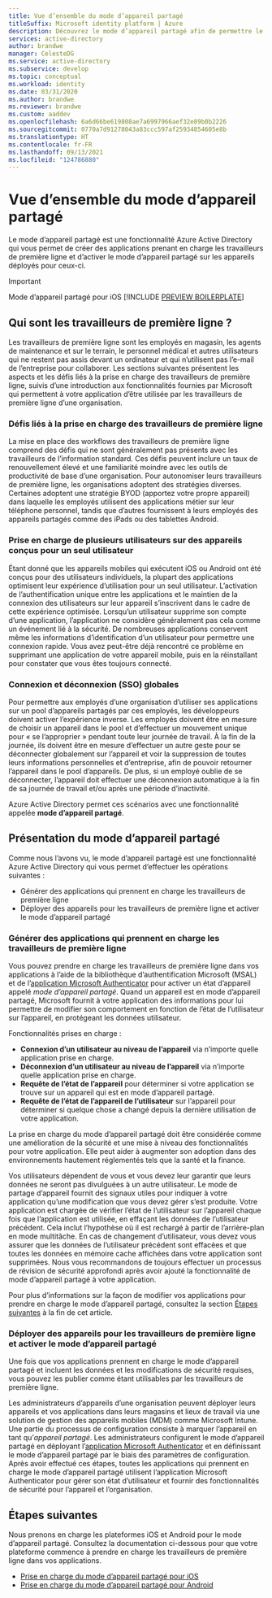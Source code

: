 ```yaml
---
title: Vue d’ensemble du mode d’appareil partagé
titleSuffix: Microsoft identity platform | Azure
description: Découvrez le mode d’appareil partagé afin de permettre le partage d’appareil pour vos travailleurs de première ligne.
services: active-directory
author: brandwe
manager: CelesteDG
ms.service: active-directory
ms.subservice: develop
ms.topic: conceptual
ms.workload: identity
ms.date: 03/31/2020
ms.author: brandwe
ms.reviewer: brandwe
ms.custom: aaddev
ms.openlocfilehash: 6a6d66be619808ae7a6997966aef32e89b0b2226
ms.sourcegitcommit: 0770a7d91278043a83ccc597af25934854605e8b
ms.translationtype: HT
ms.contentlocale: fr-FR
ms.lasthandoff: 09/13/2021
ms.locfileid: "124786880"
---
```

# <a name="overview-of-shared-device-mode"></a>Vue d’ensemble du mode d’appareil partagé

Le mode d’appareil partagé est une fonctionnalité Azure Active Directory qui vous permet de créer des applications prenant en charge les travailleurs de première ligne et d’activer le mode d’appareil partagé sur les appareils déployés pour ceux-ci.

>[!IMPORTANT]
> Mode d’appareil partagé pour iOS [!INCLUDE [PREVIEW BOILERPLATE](../../../includes/active-directory-develop-preview.md)]

## <a name="what-are-frontline-workers"></a>Qui sont les travailleurs de première ligne ?

Les travailleurs de première ligne sont les employés en magasin, les agents de maintenance et sur le terrain, le personnel médical et autres utilisateurs qui ne restent pas assis devant un ordinateur et qui n’utilisent pas l’e-mail de l’entreprise pour collaborer. Les sections suivantes présentent les aspects et les défis liés à la prise en charge des travailleurs de première ligne, suivis d’une introduction aux fonctionnalités fournies par Microsoft qui permettent à votre application d’être utilisée par les travailleurs de première ligne d’une organisation.

### <a name="challenges-of-supporting-frontline-workers"></a>Défis liés à la prise en charge des travailleurs de première ligne

La mise en place des workflows des travailleurs de première ligne comprend des défis qui ne sont généralement pas présents avec les travailleurs de l’information standard. Ces défis peuvent inclure un taux de renouvellement élevé et une familiarité moindre avec les outils de productivité de base d’une organisation. Pour autonomiser leurs travailleurs de première ligne, les organisations adoptent des stratégies diverses. Certaines adoptent une stratégie BYOD (apportez votre propre appareil) dans laquelle les employés utilisent des applications métier sur leur téléphone personnel, tandis que d’autres fournissent à leurs employés des appareils partagés comme des iPads ou des tablettes Android.

### <a name="supporting-multiple-users-on-devices-designed-for-one-user"></a>Prise en charge de plusieurs utilisateurs sur des appareils conçus pour un seul utilisateur

Étant donné que les appareils mobiles qui exécutent iOS ou Android ont été conçus pour des utilisateurs individuels, la plupart des applications optimisent leur expérience d’utilisation pour un seul utilisateur. L’activation de l’authentification unique entre les applications et le maintien de la connexion des utilisateurs sur leur appareil s’inscrivent dans le cadre de cette expérience optimisée. Lorsqu’un utilisateur supprime son compte d’une application, l’application ne considère généralement pas cela comme un événement lié à la sécurité. De nombreuses applications conservent même les informations d’identification d’un utilisateur pour permettre une connexion rapide. Vous avez peut-être déjà rencontré ce problème en supprimant une application de votre appareil mobile, puis en la réinstallant pour constater que vous êtes toujours connecté.

### <a name="global-sign-in-and-sign-out-sso"></a>Connexion et déconnexion (SSO) globales

Pour permettre aux employés d’une organisation d’utiliser ses applications sur un pool d’appareils partagés par ces employés, les développeurs doivent activer l’expérience inverse. Les employés doivent être en mesure de choisir un appareil dans le pool et d’effectuer un mouvement unique pour « se l’approprier » pendant toute leur journée de travail. À la fin de la journée, ils doivent être en mesure d’effectuer un autre geste pour se déconnecter globalement sur l’appareil et voir la suppression de toutes leurs informations personnelles et d’entreprise, afin de pouvoir retourner l’appareil dans le pool d’appareils. De plus, si un employé oublie de se déconnecter, l’appareil doit effectuer une déconnexion automatique à la fin de sa journée de travail et/ou après une période d’inactivité.

Azure Active Directory permet ces scénarios avec une fonctionnalité appelée **mode d’appareil partagé**.

## <a name="introducing-shared-device-mode"></a>Présentation du mode d’appareil partagé

Comme nous l’avons vu, le mode d’appareil partagé est une fonctionnalité Azure Active Directory qui vous permet d’effectuer les opérations suivantes :

* Générer des applications qui prennent en charge les travailleurs de première ligne
* Déployer des appareils pour les travailleurs de première ligne et activer le mode d’appareil partagé

### <a name="build-applications-that-support-frontline-workers"></a>Générer des applications qui prennent en charge les travailleurs de première ligne

Vous pouvez prendre en charge les travailleurs de première ligne dans vos applications à l’aide de la bibliothèque d’authentification Microsoft (MSAL) et de l’[application Microsoft Authenticator](https://support.microsoft.com/account-billing/how-to-use-the-microsoft-authenticator-app-9783c865-0308-42fb-a519-8cf666fe0acc) pour activer un état d’appareil appelé *mode d’appareil partagé*. Quand un appareil est en mode d’appareil partagé, Microsoft fournit à votre application des informations pour lui permettre de modifier son comportement en fonction de l’état de l’utilisateur sur l’appareil, en protégeant les données utilisateur.

Fonctionnalités prises en charge :

* **Connexion d’un utilisateur au niveau de l’appareil** via n’importe quelle application prise en charge.
* **Déconnexion d’un utilisateur au niveau de l’appareil** via n’importe quelle application prise en charge.
* **Requête de l’état de l’appareil** pour déterminer si votre application se trouve sur un appareil qui est en mode d’appareil partagé.
* **Requête de l’état de l’appareil de l’utilisateur** sur l’appareil pour déterminer si quelque chose a changé depuis la dernière utilisation de votre application.

La prise en charge du mode d’appareil partagé doit être considérée comme une amélioration de la sécurité et une mise à niveau des fonctionnalités pour votre application. Elle peut aider à augmenter son adoption dans des environnements hautement réglementés tels que la santé et la finance.

Vos utilisateurs dépendent de vous et vous devez leur garantir que leurs données ne seront pas divulguées à un autre utilisateur. Le mode de partage d’appareil fournit des signaux utiles pour indiquer à votre application qu’une modification que vous devez gérer s’est produite. Votre application est chargée de vérifier l’état de l’utilisateur sur l’appareil chaque fois que l’application est utilisée, en effaçant les données de l’utilisateur précédent. Cela inclut l’hypothèse où il est rechargé à partir de l’arrière-plan en mode multitâche. En cas de changement d’utilisateur, vous devez vous assurer que les données de l’utilisateur précédent sont effacées et que toutes les données en mémoire cache affichées dans votre application sont supprimées. Nous vous recommandons de toujours effectuer un processus de révision de sécurité approfondi après avoir ajouté la fonctionnalité de mode d’appareil partagé à votre application.

Pour plus d’informations sur la façon de modifier vos applications pour prendre en charge le mode d’appareil partagé, consultez la section [Étapes suivantes](#next-steps) à la fin de cet article.

### <a name="deploy-devices-to-frontline-workers-and-turn-on-shared-device-mode"></a>Déployer des appareils pour les travailleurs de première ligne et activer le mode d’appareil partagé

Une fois que vos applications prennent en charge le mode d’appareil partagé et incluent les données et les modifications de sécurité requises, vous pouvez les publier comme étant utilisables par les travailleurs de première ligne.

Les administrateurs d’appareils d’une organisation peuvent déployer leurs appareils et vos applications dans leurs magasins et lieux de travail via une solution de gestion des appareils mobiles (MDM) comme Microsoft Intune. Une partie du processus de configuration consiste à marquer l’appareil en tant qu’*appareil partagé*. Les administrateurs configurent le mode d’appareil partagé en déployant l’[application Microsoft Authenticator](https://support.microsoft.com/account-billing/how-to-use-the-microsoft-authenticator-app-9783c865-0308-42fb-a519-8cf666fe0acc) et en définissant le mode d’appareil partagé par le biais des paramètres de configuration. Après avoir effectué ces étapes, toutes les applications qui prennent en charge le mode d’appareil partagé utilisent l’application Microsoft Authenticator pour gérer son état d’utilisateur et fournir des fonctionnalités de sécurité pour l’appareil et l’organisation.

## <a name="next-steps"></a>Étapes suivantes

Nous prenons en charge les plateformes iOS et Android pour le mode d’appareil partagé. Consultez la documentation ci-dessous pour que votre plateforme commence à prendre en charge les travailleurs de première ligne dans vos applications.

* [Prise en charge du mode d’appareil partagé pour iOS](msal-ios-shared-devices.md)
* [Prise en charge du mode d’appareil partagé pour Android](msal-android-shared-devices.md)